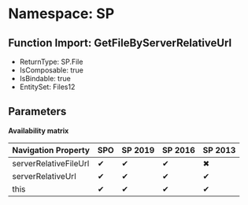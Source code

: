 # Namespace: SP

## Function Import: GetFileByServerRelativeUrl

- ReturnType: SP.File
- IsComposable: true
- IsBindable: true
- EntitySet: Files12

## Parameters

**Availability matrix**

Navigation Property | SPO | SP 2019 | SP 2016 | SP 2013
----------|-----|---------|---------|--------
serverRelativeFileUrl | ✔ | ✔ | ✔ | ✖
serverRelativeUrl | ✔ | ✔ | ✔ | ✔
this | ✔ | ✔ | ✔ | ✔
